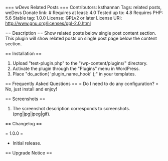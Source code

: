 === wDevs Related Posts ===
Contributors: ksthannan
Tags: related posts, weDevs
Donate link: #
Requires at least: 4.0
Tested up to: 4.8
Requires PHP: 5.6
Stable tag: 1.0.0
License: GPLv2 or later
License URI: http://www.gnu.org/licenses/gpl-2.0.html

== Description ==
Show related posts below single post content section.
This plugin will show related posts on single post page below the content section. 

== Installation ==
1. Upload \"test-plugin.php\" to the \"/wp-content/plugins/\" directory.
1. Activate the plugin through the \"Plugins\" menu in WordPress.
1. Place \"do_action( \'plugin_name_hook\' );\" in your templates.

== Frequently Asked Questions ==
= Do I need to do any configuration? =
No, just install and enjoy!

== Screenshots ==
1. The screenshot description corresponds to screenshots.(png|jpg|jpeg|gif).

== Changelog ==

= 1.0.0 =
* Initial release.

== Upgrade Notice ==
